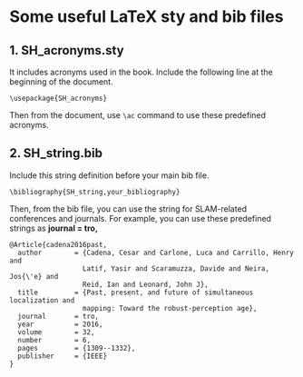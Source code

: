 # Some useful LaTeX sty and bib files

## 1. SH_acronyms.sty

It includes acronyms used in the book. Include the following line at the beginning of the document.

```
\usepackage{SH_acronyms}
```
Then from the document, use `\ac` command to use these predefined acronyms.

## 2. SH_string.bib

Include this string definition before your main bib file.
```
\bibliography{SH_string,your_bibliography}
```
Then, from the bib file, you can use the string for SLAM-related conferences and journals. For example, you can use these predefined strings as **journal = tro,**

```
@Article{cadena2016past,
  author        = {Cadena, Cesar and Carlone, Luca and Carrillo, Henry and
                  Latif, Yasir and Scaramuzza, Davide and Neira, Jos{\'e} and
                  Reid, Ian and Leonard, John J},
  title         = {Past, present, and future of simultaneous localization and
                  mapping: Toward the robust-perception age},
  journal       = tro,
  year          = 2016,
  volume        = 32,
  number        = 6,
  pages         = {1309--1332},
  publisher     = {IEEE}
}
```
